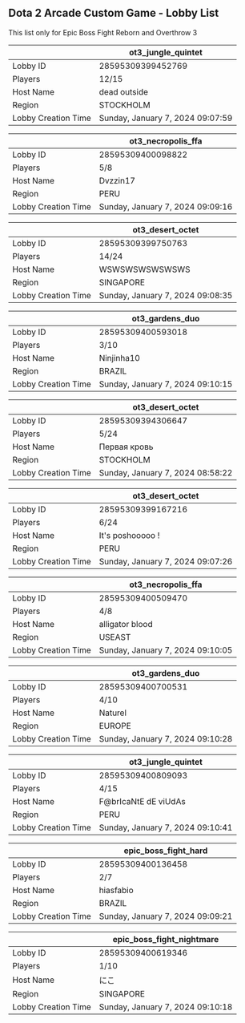 ## Dota 2 Arcade Custom Game - Lobby List

This list only for Epic Boss Fight Reborn and Overthrow 3

|  | ot3_jungle_quintet |
| ------ | ------ |
| Lobby ID | 28595309399452769 |
| Players | 12/15 |
| Host Name | dead outside |
| Region | STOCKHOLM |
| Lobby Creation Time | Sunday, January 7, 2024 09:07:59 |


|  | ot3_necropolis_ffa |
| ------ | ------ |
| Lobby ID | 28595309400098822 |
| Players | 5/8 |
| Host Name | Dvzzin17 |
| Region | PERU |
| Lobby Creation Time | Sunday, January 7, 2024 09:09:16 |


|  | ot3_desert_octet |
| ------ | ------ |
| Lobby ID | 28595309399750763 |
| Players | 14/24 |
| Host Name | WSWSWSWSWSWSWS |
| Region | SINGAPORE |
| Lobby Creation Time | Sunday, January 7, 2024 09:08:35 |


|  | ot3_gardens_duo |
| ------ | ------ |
| Lobby ID | 28595309400593018 |
| Players | 3/10 |
| Host Name | Ninjinha10 |
| Region | BRAZIL |
| Lobby Creation Time | Sunday, January 7, 2024 09:10:15 |


|  | ot3_desert_octet |
| ------ | ------ |
| Lobby ID | 28595309394306647 |
| Players | 5/24 |
| Host Name | Первая кровь |
| Region | STOCKHOLM |
| Lobby Creation Time | Sunday, January 7, 2024 08:58:22 |


|  | ot3_desert_octet |
| ------ | ------ |
| Lobby ID | 28595309399167216 |
| Players | 6/24 |
| Host Name | It's poshooooo ! |
| Region | PERU |
| Lobby Creation Time | Sunday, January 7, 2024 09:07:26 |


|  | ot3_necropolis_ffa |
| ------ | ------ |
| Lobby ID | 28595309400509470 |
| Players | 4/8 |
| Host Name | alligator blood |
| Region | USEAST |
| Lobby Creation Time | Sunday, January 7, 2024 09:10:05 |


|  | ot3_gardens_duo |
| ------ | ------ |
| Lobby ID | 28595309400700531 |
| Players | 4/10 |
| Host Name | Naturel |
| Region | EUROPE |
| Lobby Creation Time | Sunday, January 7, 2024 09:10:28 |


|  | ot3_jungle_quintet |
| ------ | ------ |
| Lobby ID | 28595309400809093 |
| Players | 4/15 |
| Host Name | F@brIcaNtE dE viUdAs |
| Region | PERU |
| Lobby Creation Time | Sunday, January 7, 2024 09:10:41 |


|  | epic_boss_fight_hard |
| ------ | ------ |
| Lobby ID | 28595309400136458 |
| Players | 2/7 |
| Host Name | hiasfabio |
| Region | BRAZIL |
| Lobby Creation Time | Sunday, January 7, 2024 09:09:21 |


|  | epic_boss_fight_nightmare |
| ------ | ------ |
| Lobby ID | 28595309400619346 |
| Players | 1/10 |
| Host Name | にこ |
| Region | SINGAPORE |
| Lobby Creation Time | Sunday, January 7, 2024 09:10:18 |


